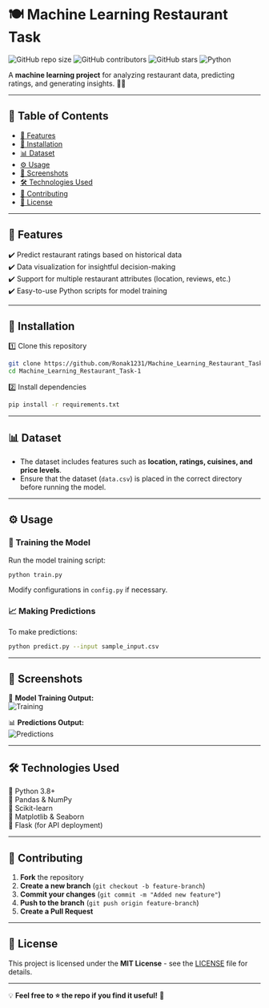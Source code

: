# 🍽️ Machine Learning Restaurant Task

![GitHub repo size](https://img.shields.io/github/repo-size/Ronak1231/Machine_Learning_Restaurant_Task-1)
![GitHub contributors](https://img.shields.io/github/contributors/Ronak1231/Machine_Learning_Restaurant_Task-1)
![GitHub stars](https://img.shields.io/github/stars/Ronak1231/Machine_Learning_Restaurant_Task-1?style=social)
![Python](https://img.shields.io/badge/python-3.8%2B-blue)

A **machine learning project** for analyzing restaurant data, predicting ratings, and generating insights. 🍕🍔  

---

## 📜 Table of Contents
- [📌 Features](#-features)
- [🚀 Installation](#-installation)
- [📊 Dataset](#-dataset)
- [⚙️ Usage](#-usage)
- [📸 Screenshots](#-screenshots)
- [🛠️ Technologies Used](#️-technologies-used)
- [🤝 Contributing](#-contributing)
- [📜 License](#-license)

---

## 📌 Features

✔️ Predict restaurant ratings based on historical data  
✔️ Data visualization for insightful decision-making  
✔️ Support for multiple restaurant attributes (location, reviews, etc.)  
✔️ Easy-to-use Python scripts for model training  

---

## 🚀 Installation

1️⃣ Clone this repository  
```bash
git clone https://github.com/Ronak1231/Machine_Learning_Restaurant_Task-1.git
cd Machine_Learning_Restaurant_Task-1
```

2️⃣ Install dependencies  
```bash
pip install -r requirements.txt
```

---

## 📊 Dataset

- The dataset includes features such as **location, ratings, cuisines, and price levels**.
- Ensure that the dataset (`data.csv`) is placed in the correct directory before running the model.

---

## ⚙️ Usage

### 🎯 Training the Model  
Run the model training script:
```bash
python train.py
```

Modify configurations in `config.py` if necessary.

### 📈 Making Predictions  
To make predictions:
```bash
python predict.py --input sample_input.csv
```

---

## 📸 Screenshots

🚀 **Model Training Output:**  
![Training](https://via.placeholder.com/600x300?text=Model+Training+Screenshot)  

📊 **Predictions Output:**  
![Predictions](https://via.placeholder.com/600x300?text=Predictions+Example)  

---

## 🛠️ Technologies Used

🔹 Python 3.8+  
🔹 Pandas & NumPy  
🔹 Scikit-learn  
🔹 Matplotlib & Seaborn  
🔹 Flask (for API deployment)  

---

## 🤝 Contributing

1. **Fork** the repository  
2. **Create a new branch** (`git checkout -b feature-branch`)  
3. **Commit your changes** (`git commit -m "Added new feature"`)  
4. **Push to the branch** (`git push origin feature-branch`)  
5. **Create a Pull Request**  

---

## 📜 License

This project is licensed under the **MIT License** - see the [LICENSE](LICENSE) file for details.

---

💡 **Feel free to ⭐ the repo if you find it useful!** 🚀  
